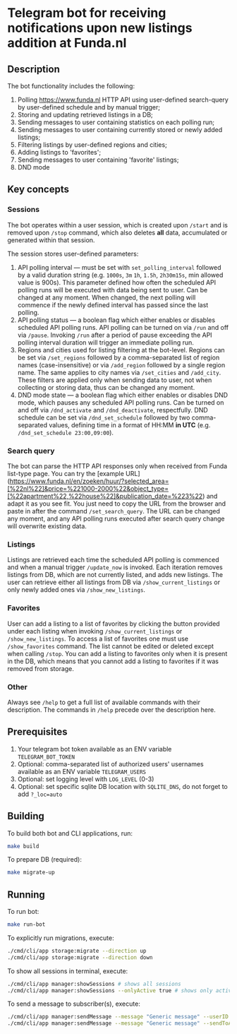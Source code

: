 # Telegram bot for receiving notifications upon new listings addition at Funda.nl

## Description

The bot functionality includes the following:

1. Polling https://www.funda.nl HTTP API using user-defined search-query by user-defined schedule and by manual trigger;
2. Storing and updating retrieved listings in a DB;
3. Sending messages to user containing statistics on each polling run;
4. Sending messages to user containing currently stored or newly added listings;
5. Filtering listings by user-defined regions and cities;
6. Adding listings to 'favorites';
7. Sending messages to user containing 'favorite' listings;
8. DND mode

## Key concepts

### Sessions

The bot operates within a user session, which is created upon `/start` and is removed upon `/stop` command, which also
deletes **all** data, accumulated or generated within that session.

The session stores user-defined parameters:
1. API polling interval — must be set with `set_polling_interval` followed by a valid duration string (e.g. `1000s`,
   `3m` `1h`, `1.5h`, `2h30m15s`, min allowed value is 900s). This parameter defined how often the scheduled API polling
   runs will be executed with data being sent to user. Can be changed at any moment. When changed, the next polling will
   commence if the newly defined interval has passed since the last polling.
2. API polling status — a boolean flag which either enables or disables scheduled API polling runs. API polling can be 
   turned on via `/run` and off via `/pause`. Invoking `/run` after a period of pause exceeding the API polling interval
   duration will trigger an immediate polling run.
3. Regions and cities used for listing filtering at the bot-level. Regions can be set via `/set_regions` followed by
   a comma-separated list of region names (case-insensitive) or via `/add_region` followed by a single region name. The
   same applies to city names via `/set_cities` and `/add_city`. These filters are applied only when sending data to user,
   not when collecting or storing data, thus can be changed any moment.
4. DND mode state — a boolean flag which either enables or disables DND mode, which pauses any scheduled API polling
   runs. Can be turned on and off via `/dnd_activate` and `/dnd_deactivate`, respectfully. DND schedule can be set via
   `/dnd_set_schedule` followed by two comma-separated values, defining time in a format of HH:MM **in UTC**
   (e.g. `/dnd_set_schedule 23:00,09:00`).

### Search query

The bot can parse the HTTP API responses only when received from Funda list-type page. You can try the
[example URL] (https://www.funda.nl/en/zoeken/huur/?selected_area=[%22nl%22]&price=%221000-2000%22&object_type=[%22apartment%22,%22house%22]&publication_date=%223%22)
and adapt it as you see fit. You just need to copy the URL from the browser and paste in after the command
`/set_search_query`. The URL can be changed any moment, and any API polling runs executed after search query change will
overwrite existing data.

### Listings

Listings are retrieved each time the scheduled API polling is commenced and when a manual trigger `/update_now` is
invoked. Each iteration removes listings from DB, which are not currently listed, and adds new listings. The user
can retrieve either all listings from DB via `/show_current_listings` or only newly added ones via `/show_new_listings`.

### Favorites

User can add a listing to a list of favorites by clicking the button provided under each listing when invoking
`/show_current_listings` or `/show_new_listings`. To access a list of favorites one must use `/show_favorites` command.
The list cannot be edited or deleted except when calling `/stop`. You can add a listing to favorites only when it is
present in the DB, which means that you cannot add a listing to favorites if it was removed from storage.

### Other

Always see `/help` to get a full list of available commands with their description. The commands in `/help` precede over
the description here.

## Prerequisites

1. Your telegram bot token available as an ENV variable `TELEGRAM_BOT_TOKEN`
2. Optional: comma-separated list of authorized users' usernames available as an ENV variable `TELEGRAM_USERS`
3. Optional: set logging level with `LOG_LEVEL` (0-3) 
4. Optional: set specific sqlite DB location with `SQLITE_DNS`, do not forget to add `?_loc=auto`

## Building

To build both bot and CLI applications, run:
```bash
make build
```

To prepare DB (required):
```bash
make migrate-up
```
## Running

To run bot:
```bash
make run-bot
```

To explicitly run migrations, execute:
```bash
./cmd/cli/app storage:migrate --direction up
./cmd/cli/app storage:migrate --direction down
```

To show all sessions in terminal, execute:
```bash
./cmd/cli/app manager:showSessions # shows all sessions
./cmd/cli/app manager:showSessions --onlyActive true # shows only active sessions 
```

To send a message to subscriber(s), execute:
```bash
./cmd/cli/app manager:sendMessage --message "Generic message" --userID genericUserName --chatID 0 # sends message to one user
./cmd/cli/app manager:sendMessage --message "Generic message" --sendToAll true # sends message to all user with active sessions
```